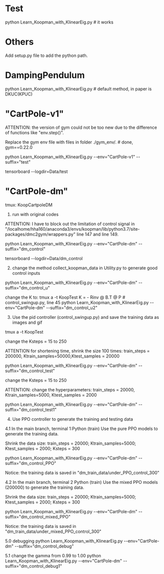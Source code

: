# Test
python Learn_Koopman_with_KlinearEig.py  # it works

# Others
Add setup.py file to add the python path.

# DampingPendulum
python Learn_Koopman_with_KlinearEig.py  # default method, in paper is DKUC(KPUC)

# "CartPole-v1"
ATTENTION: the version of gym could not be too new due to the difference of functions like "env.step()".

Replace the gym env file with files in folder ./gym_env/.  # done, gym==0.22.0

python Learn_Koopman_with_KlinearEig.py  --env="CartPole-v1" --suffix="test"

tensorboard --logdir=Data/test

# "CartPole-dm"
tmux: KoopCartpoleDM

1. run with original codes

ATTENTION:
I have to block out the limitation of control signal in "/localhome/hha160/anaconda3/envs/koopman/lib/python3.7/site-packages/dmc2gym/wrappers.py" line 147 and line 149.

python Learn_Koopman_with_KlinearEig.py  --env="CartPole-dm" --suffix="dm_control"

tensorboard --logdir=Data/dm_control

2. change the method collect_koopman_data in Utility.py to generate good control inputs

python Learn_Koopman_with_KlinearEig.py  --env="CartPole-dm" --suffix="dm_control_u"

change the K to:
tmux a -t KoopTest
K = - Rinv @ B.T @ P  # control_swingup.py, line 45
python Learn_Koopman_with_KlinearEig.py  --env="CartPole-dm" --suffix="dm_control_u2"

3. Use the pid controller  (control_swingup.py) and save the training data as images and gif

tmux a -t KoopTest

change the Ksteps = 15 to 250

ATTENTION for shortening time, shrink the size 100 times:
train_steps = 200000, Ktrain_samples=50000,Ktest_samples = 20000

python Learn_Koopman_with_KlinearEig.py  --env="CartPole-dm" --suffix="dm_control_test" 

change the Ksteps = 15 to 250

ATTENTION: change the  hyperparameters: train_steps = 20000, Ktrain_samples=5000, Ktest_samples = 2000

python Learn_Koopman_with_KlinearEig.py  --env="CartPole-dm" --suffix="dm_control_test1" 


4. Use PPO controller to generate the training and testing data

4.1 In the main branch, terminal 1:Python (train)
Use the pure PPO models to generate the training data.

Shrink the data size: train_steps = 20000; Ktrain_samples=5000; Ktest_samples = 2000; Ksteps = 300 

python Learn_Koopman_with_KlinearEig.py  --env="CartPole-dm" --suffix="dm_control_PPO"

Notice: the training data is saved in "dm_train_data/under_PPO_control_300" 

4.2 In the main branch, terminal 2 Python (train)
Use the mixed PPO models (200000) to generate the training data.

Shrink the data size: train_steps = 20000; Ktrain_samples=5000; Ktest_samples = 2000; Ksteps = 300 

python Learn_Koopman_with_KlinearEig.py  --env="CartPole-dm" --suffix="dm_control_mixed_PPO"

Notice: the training data is saved in "dm_train_data/under_mixed_PPO_control_300" 

5.0 debugging
python Learn_Koopman_with_KlinearEig.py  --env="CartPole-dm" --suffix="dm_control_debug"

5.1 change the gamma from 0.99 to 1.00
python Learn_Koopman_with_KlinearEig.py  --env="CartPole-dm" --suffix="dm_control_debug1"